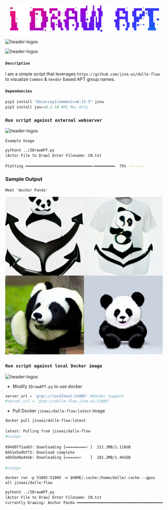 
<p align="center">
<img align="center" width="479" height="98" src="https://github.com/NoDataFound/IDrawAPT/raw/main/res/IDA.png"></p>



![header-logos](https://img.shields.io/static/v1?label=🏴‍☠️|NameSource:&logo=cn&message=apt.threattracking.com&color=red)

![header-logos](https://img.shields.io/static/v1?label=InProgress&logo=cn&message=🇨🇳|🇷🇺&color=blue)


#### `Description`

I am a simple script that leverages `https://github.com/jina-ai/dalle-flow` to visualize `Common` & `Vendor` based APT group names.

#### `Dependancies`


```python
pip3 install "docarray[common]>=0.13.5" jina
pip3 install jax==0.2.10 #M1 Mac Only
```


### `Run script against external webserver`

![header-logos](https://img.shields.io/static/v1?label=Option0&logo=nintendo&message=hosted:DALL-E-Flow&color=blue)

`Example Usage `
```bash
python3 ../IDrawAPT.py
[Actor File to Draw] Enter Filename: CN.txt

Plotting ━━━━━━━━━━━━━━━━━━━━━━━━━━━━━━╺━━━━━━━━━  75% -:--:--
```
### Sample Output

`Meet 'Anchor Panda' `

![header-logos](https://github.com/NoDataFound/IDrawAPT/raw/main/China/AnchorPanda.png) 

### `Run script against local Docker image`

![header-logos](https://img.shields.io/static/v1?label=Option1&logo=docker&message=jinaai/dalle-flow:latest&color=blue)
* Modify `IDrawAPT.py` to use docker

```python
server_url = 'grpc://localhost:51005' #Docker Support
#server_url = 'grpc://dalle-flow.jina.ai:51005'
```
* Pull Docker `jinaai/dalle-flow:latest` image 


```bash
docker pull jinaai/dalle-flow:latest

latest: Pulling from jinaai/dalle-flow
#<snip>

894d0771aab5: Downloading [=========> ]  221.3MB/1.116GB
8451e5a9bff2: Download complete
a6b5bd0a44ab: Downloading [======>    ]  181.2MB/1.441GB

#<snip>
```
```
docker run -p 51005:51005 -v $HOME/.cache:/home/dalle/.cache --gpus all jinaai/dalle-flow
```
```bash
python3 ../IDrawAPT.py
[Actor File to Draw] Enter Filename: CN.txt
Currently Drawing: Anchor Panda ━━━━━━━━━━━━━━━━━━━━━━━━━━━━━━━━━━━━━━━━   0% -:--:--
```



